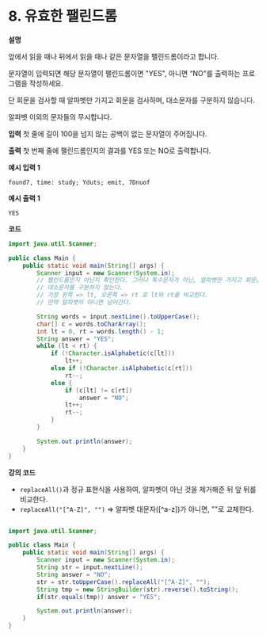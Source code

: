 # 8. 유효한 팰린드롬

**설명**

앞에서 읽을 때나 뒤에서 읽을 때나 같은 문자열을 팰린드롬이라고 합니다.

문자열이 입력되면 해당 문자열이 팰린드롬이면 "YES", 아니면 “NO"를 출력하는 프로그램을 작성하세요.

단 회문을 검사할 때 알파벳만 가지고 회문을 검사하며, 대소문자를 구분하지 않습니다.

알파벳 이외의 문자들의 무시합니다.

**입력**
첫 줄에 길이 100을 넘지 않는 공백이 없는 문자열이 주어집니다.

**출력**
첫 번째 줄에 팰린드롬인지의 결과를 YES 또는 NO로 출력합니다.

**예시 입력 1**

```
found7, time: study; Yduts; emit, 7Dnuof
```

**예시 출력 1**

```
YES
```

**코드**

```java
import java.util.Scanner;

public class Main {
    public static void main(String[] args) {
        Scanner input = new Scanner(System.in);
        // 팰린드롬인지 아닌지 확인한다. 그러나 특수문자가 아닌, 알파벳만 가지고 회문을 검사해야 한다.
        // 대소문자를 구분하지 않는다.
        // 가장 왼쪽 => lt, 오른쪽 => rt 로 lt와 rt를 비교한다.
        // 만약 알파벳이 아니면 넘어간다.

        String words = input.nextLine().toUpperCase();
        char[] c = words.toCharArray();
        int lt = 0, rt = words.length() - 1;
        String answer = "YES";
        while (lt < rt) {
            if (!Character.isAlphabetic(c[lt]))
                lt++;
            else if (!Character.isAlphabetic(c[rt]))
                rt--;
            else {
                if (c[lt] != c[rt])
                    answer = "NO";
                lt++;
                rt--;
            }
        }

        System.out.println(answer);
    }
}

```

**강의 코드**

- `replaceAll()`과 정규 표현식을 사용하여, 알파벳이 아닌 것을 제거해준 뒤 앞 뒤를 비교한다.
- `replaceAll("[^A-Z]", "")` => 알파벳 대문자([^a-z])가 아니면, ""로 교체한다.

```java

import java.util.Scanner;

public class Main {
    public static void main(String[] args) {
        Scanner input = new Scanner(System.in);
        String str = input.nextLine();
        String answer = "NO";
        str = str.toUpperCase().replaceAll("[^A-Z]", "");
        String tmp = new StringBuilder(str).reverse().toString();
        if(str.equals(tmp)) answer = "YES";

        System.out.println(answer);
    }
}

```

